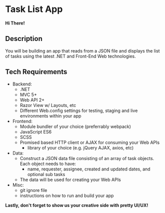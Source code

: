 # Task List App

**Hi There!**
## Description
You will be building an app that reads from a JSON file and displays the list of tasks using the latest .NET and Front-End Web technologies. 

## Tech Requirements
 - Backend: 
	 - .NET
	 - MVC 5+
	 - Web API 2+
	 - Razor View w/ Layouts, etc
	 - Different Web.config settings for testing, staging and live environments within your app
 - Frontend:
	 - Module bundler of your choice (preferrably webpack)
	 - JavaScript ES6
	 - SCSS
	 - Promised based HTTP client or AJAX for consuming your Web APIs
		 - library of your choice (e.g. jQuery AJAX, axios, etc)
 - Data:
	 - Construct a JSON data file consisting of an array of task objects. Each object needs to have:
		 -  name, requester, assignee, created and updated dates, and optional sub tasks  
	 - The data will be used for creating your Web APIs
 - Misc:
	 - git ignore file
	 - instructions on how to run and build your app

**Lastly, don't forget to show us your creative side with pretty UI/UX!**


```
